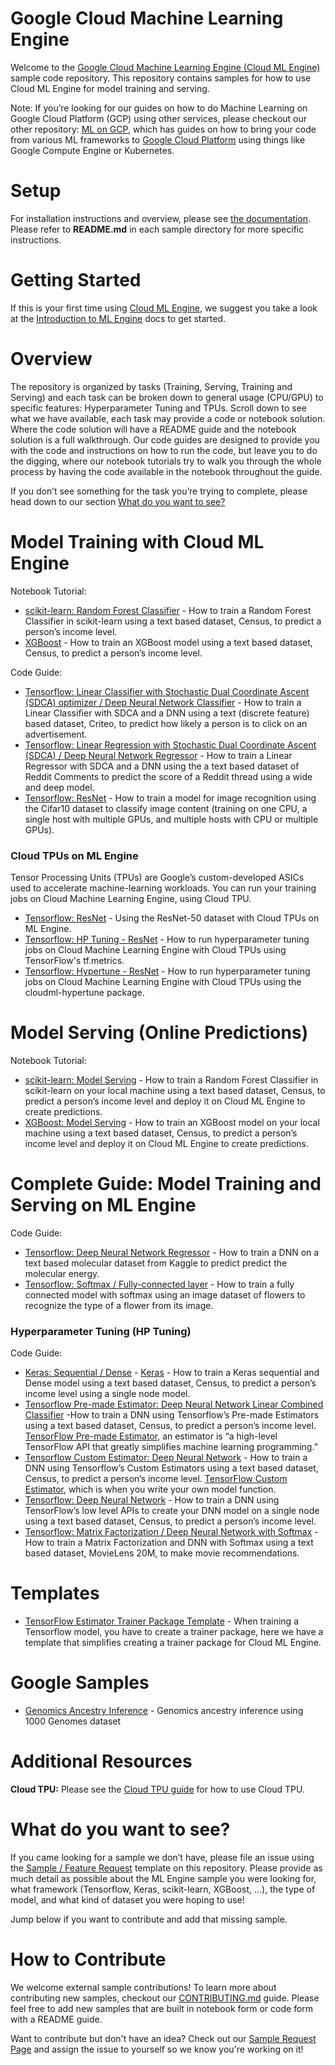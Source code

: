 # Google Cloud Machine Learning Engine

Welcome to the [Google Cloud Machine Learning Engine (Cloud ML Engine)](https://cloud.google.com/ml-engine/docs/) sample code repository. This repository contains samples for how to use Cloud ML Engine for model training and serving.

Note: If you’re looking for our guides on how to do Machine Learning on Google Cloud Platform (GCP) using other services, please checkout our other repository: [ML on GCP](https://github.com/GoogleCloudPlatform/ml-on-gcp), which has guides on how to bring your code from various ML frameworks to [Google Cloud Platform](https://cloud.google.com/) using things like Google Compute Engine or Kubernetes.

# Setup

For installation instructions and overview, please see [the documentation](https://cloud.google.com/ml-engine/docs/). Please refer to **README.md** in each sample directory for more specific instructions.

# Getting Started

If this is your first time using [Cloud ML Engine](https://cloud.google.com/ml-engine/docs/), we suggest you take a look at the [Introduction to ML Engine](https://cloud.google.com/ml-engine/docs/technical-overview) docs to get started.

# Overview
The repository is organized by tasks (Training, Serving, Training and Serving) and each task can be broken down to general usage (CPU/GPU) to specific features: Hyperparameter Tuning and TPUs. Scroll down to see what we have available, each task may provide a code or notebook solution. Where the code solution will have a README guide and the notebook solution is a full walkthrough. Our code guides are designed to provide you with the code and instructions on how to run the code, but leave you to do the digging, where our notebook tutorials try to walk you through the whole process by having the code available in the notebook throughout the guide.

If you don’t see something for the task you’re trying to complete, please head down to our section [What do you want to see?](#what-do-you-want-to-see)

# Model Training with Cloud ML Engine

Notebook Tutorial:
* [scikit-learn: Random Forest Classifier](sklearn/notebooks/ml_engine_training.ipynb) - How to train a Random Forest Classifier in scikit-learn using a text based dataset, Census, to predict a person’s income level.
 * [XGBoost](xgboost/notebooks/XGBoost%20training%20with%20ML%20Engine.ipynb) - How to train an XGBoost model using a text based dataset, Census, to predict a person’s income level.

Code Guide:
* [Tensorflow: Linear Classifier with Stochastic Dual Coordinate Ascent (SDCA) optimizer / Deep Neural Network Classifier](criteo_tft) - How to train a Linear Classifier with SDCA and a DNN using a text (discrete feature) based dataset, Criteo, to predict how likely a person is to click on an advertisement.
* [Tensorflow: Linear Regression with Stochastic Dual Coordinate Ascent (SDCA) / Deep Neural Network Regressor](reddit_tft) - How to train a Linear Regressor with SDCA and a DNN using the a text based dataset of Reddit Comments to predict the score of a Reddit thread using a wide and deep model.
* [Tensorflow: ResNet](https://github.com/tensorflow/models/tree/master/tutorials/image/cifar10_estimator) - How to train a model for image recognition using the Cifar10 dataset to classify image content (training on one CPU, a single host with multiple GPUs, and multiple hosts with CPU or multiple GPUs).

### Cloud TPUs on ML Engine

Tensor Processing Units (TPUs) are Google’s custom-developed ASICs used to accelerate machine-learning workloads. You can run your training jobs on Cloud Machine Learning Engine, using Cloud TPU.

* [Tensorflow: ResNet](tpu/training/resnet) - Using the ResNet-50 dataset with Cloud TPUs on ML Engine.
* [Tensorflow: HP Tuning - ResNet](tpu/hptuning/resent-hptuning) - How to run hyperparameter tuning jobs on Cloud Machine Learning Engine with Cloud TPUs using TensorFlow's tf.metrics.
* [Tensorflow: Hypertune - ResNet](tpu/hptuning/resent-hypertune) - How to run hyperparameter tuning jobs on Cloud Machine Learning Engine with Cloud TPUs using the cloudml-hypertune package.

# Model Serving (Online Predictions)

Notebook Tutorial:
* [scikit-learn: Model Serving](sklearn/notebooks/Online%20Prediction%20with%20scikit-learn.ipynb) - How to train a Random Forest Classifier in scikit-learn on your local machine using a text based dataset, Census, to predict a person’s income level and deploy it on Cloud ML Engine to create predictions.
* [XGBoost: Model Serving](xgboost/notebooks/Online%20Prediction%20with%20XGBoost.ipynb) -  How to train an XGBoost model on your local machine using a text based dataset, Census, to predict a person’s income level and deploy it on Cloud ML Engine to create predictions.

# Complete Guide: Model Training and Serving on ML Engine

Code Guide:
* [Tensorflow: Deep Neural Network Regressor](molecules) - How to train a DNN on a text based molecular dataset from Kaggle to predict predict the molecular energy.
* [Tensorflow: Softmax / Fully-connected layer](flowers) - How to train a fully connected model with softmax using an image dataset of flowers to recognize the type of a flower from its image.

### Hyperparameter Tuning (HP Tuning)

Code Guide:
* [Keras: Sequential / Dense](census/keras) - [Keras](https://keras.io/) - How to train a Keras sequential and Dense model using a text based dataset, Census, to predict a person’s income level using a single node model.
* [Tensorflow Pre-made Estimator: Deep Neural Network Linear Combined Classifier](census/estimator) -How to train a DNN using Tensorflow’s Pre-made Estimators using a text based dataset, Census, to predict a person’s income level. [TensorFlow Pre-made Estimator](https://www.tensorflow.org/programmers_guide/estimators#pre-made_estimators), an estimator is “a high-level TensorFlow API that greatly simplifies machine learning programming.”
* [Tensorflow Custom Estimator: Deep Neural Network](census/customestimator) - How to train a DNN using Tensorflow’s Custom Estimators using a text based dataset, Census, to predict a person’s income level. [TensorFlow Custom Estimator](https://www.tensorflow.org/programmers_guide/estimators#custom_estimators), which is when you write your own model function. 
* [Tensorflow: Deep Neural Network](census/tensorflowcore) - How to train a DNN using TensorFlow’s low level APIs to create your DNN model on a single node using a text based dataset, Census, to predict a person’s income level.
* [Tensorflow: Matrix Factorization / Deep Neural Network with Softmax](movielens) - How to train a Matrix Factorization and DNN with Softmax using a text based dataset, MovieLens 20M, to make movie recommendations.

# Templates

* [TensorFlow Estimator Trainer Package Template](cloudml-template) - When training a Tensorflow model, you have to create a trainer package, here we have a template that simplifies creating a trainer package for Cloud ML Engine.

# Google Samples

* [Genomics Ancestry Inference](https://github.com/googlegenomics/cloudml-examples) - Genomics ancestry inference using 1000 Genomes dataset

# Additional Resources

**Cloud TPU:** Please see the [Cloud TPU guide](CLOUD_TPU_README.md) for how to use Cloud TPU.

# What do you want to see?

If you came looking for a sample we don’t have, please file an issue using the [Sample / Feature Request](https://github.com/GoogleCloudPlatform/cloudml-samples/issues/new?template=sample-feature-request.md) template on this repository. Please provide as much detail as possible about the ML Engine sample you were looking for, what framework (Tensorflow, Keras, scikit-learn, XGBoost, ...), the type of model, and what kind of dataset you were hoping to use! 

Jump below if you want to contribute and add that missing sample.

# How to Contribute

We welcome external sample contributions! To learn more about contributing new samples, checkout our [CONTRIBUTING.md](CONTRIBUTING.md) guide. Please feel free to add new samples that are built in notebook form or code form with a README guide. 

Want to contribute but don't have an idea? Check out our [Sample Request Page](https://github.com/GoogleCloudPlatform/cloudml-samples/issues?q=is%3Aissue+is%3Aopen+label%3ASAMPLE_REQUEST) and assign the issue to yourself so we know you're working on it!
